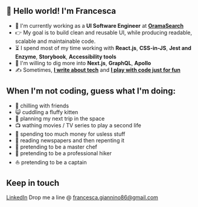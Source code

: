 ## 👋 Hello world! I'm Francesca

- 🏢 I'm currently working as a **UI Software Engineer** at **[OramaSearch](https://www.oramasearch.com/)**
- 👉 My goal is to build clean and reusable UI, while producing readable, scalable and maintainable code.
- ⏳ I spend most of my time working with **React.js**, **CSS-in-JS**, **Jest and Enzyme**, **Storybook**, **Accessibility tools**
- 🔭 I'm willing to dig more into **Next.js**, **GraphQL**, **Apollo**
- ✍️ Sometimes, **[I write about tech](https://medium.com/@fuladuf)** and **[I play with code just for fun](https://codepen.io/gfrancesca)**

## When I'm not coding, guess what I'm doing:
- 🍻 chilling with friends
- 😺 cuddling a fluffy kitten
- 🚀 planning my next trip in the space
- 📺 wathing movies / TV series to play a second life
- 💸 spending too much money for usless stuff
- 📰 reading newspapers and then repenting it
- 🍝 pretending to be a master chef
- 🗻 pretending to be a professional hiker
- ⛵ pretending to be a captain

## Keep in touch
[LinkedIn](https://www.linkedin.com/in/francesca-giannino-293ba819/)
Drop me a line @ francesca.giannino86@gmail.com
